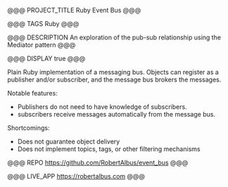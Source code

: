 @@@ PROJECT_TITLE
Ruby Event Bus
@@@

@@@ TAGS
Ruby
@@@

@@@ DESCRIPTION
An exploration of the pub-sub relationship using the Mediator pattern
@@@

@@@ DISPLAY
true
@@@

Plain Ruby implementation of a messaging bus. Objects can register as a publisher and/or subscriber, and the message bus brokers the messages.

Notable features:
* Publishers do not need to have knowledge of subscribers.
* subscribers receive messages automatically from the message bus.

Shortcomings:
* Does not guarantee object delivery
* Does not implement topics, tags, or other filtering mechanisms

@@@ REPO
https://github.com/RobertAlbus/event_bus
@@@

@@@ LIVE_APP
https://robertalbus.com
@@@
